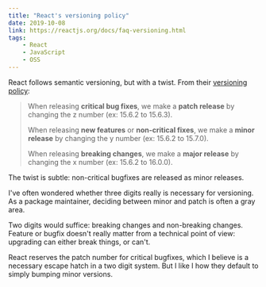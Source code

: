 ```yaml
---
title: "React's versioning policy"
date: 2019-10-08
link: https://reactjs.org/docs/faq-versioning.html
tags:
    - React
    - JavaScript
    - OSS
---
```


React follows semantic versioning, but with a twist. From their [versioning policy](https://reactjs.org/docs/faq-versioning.html):

> When releasing **critical bug fixes**, we make a **patch release** by changing the z number (ex: 15.6.2 to 15.6.3).
>
> When releasing **new features** or **non-critical fixes**, we make a **minor release** by changing the y number (ex: 15.6.2 to 15.7.0).
>
> When releasing **breaking changes**, we make a **major release** by changing the x number (ex: 15.6.2 to 16.0.0).

The twist is subtle: non-critical bugfixes are released as minor releases.

I've often wondered whether three digits really is necessary for versioning. As a package maintainer, deciding between minor and patch is often a gray area.

Two digits would suffice: breaking changes and non-breaking changes. Feature or bugfix doesn't really matter from a technical point of view: upgrading can either break things, or can't.

React reserves the patch number for critical bugfixes, which I believe is a necessary escape hatch in a two digit system. But I like I how they default to simply bumping minor versions.
